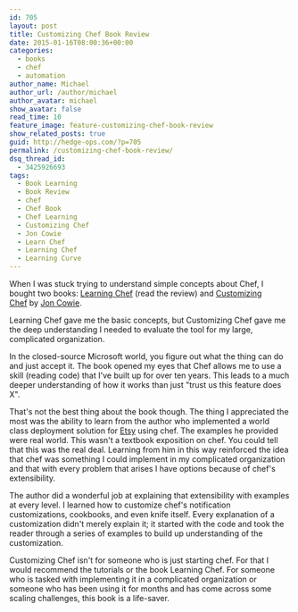 ```yaml
---
id: 705
layout: post
title: Customizing Chef Book Review
date: 2015-01-16T08:00:36+00:00
categories: 
  - books
  - chef
  - automation
author_name: Michael
author_url: /author/michael
author_avatar: michael
show_avatar: false
read_time: 10
feature_image: feature-customizing-chef-book-review 
show_related_posts: true 
guid: http://hedge-ops.com/?p=705
permalink: /customizing-chef-book-review/
dsq_thread_id:
  - 3425926693
tags:
  - Book Learning
  - Book Review
  - chef
  - Chef Book
  - Chef Learning
  - Customizing Chef
  - Jon Cowie
  - Learn Chef
  - Learning Chef
  - Learning Curve
---
```

When I was stuck trying to understand simple concepts about Chef, I bought two books: [Learning Chef](http://amzn.to/1wHMEZb) (read the review) and [Customizing Chef](http://amzn.to/1Ajtt8G) by [Jon Cowie](http://jonliv.es/).

Learning Chef gave me the basic concepts, but Customizing Chef gave me the deep understanding I needed to evaluate the tool for my large, complicated organization.

In the closed-source Microsoft world, you figure out what the thing can do and just accept it. The book opened my eyes that Chef allows me to use a skill (reading code) that I've built up for over ten years. This leads to a much deeper understanding of how it works than just "trust us this feature does X".

<!--more-->

That's not the best thing about the book though. The thing I appreciated the most was the ability to learn from the author who implemented a world class deployment solution for [Etsy](https://codeascraft.com/) using chef. The examples he provided were real world. This wasn't a textbook exposition on chef. You could tell that this was the real deal. Learning from him in this way reinforced the idea that chef was something I could implement in my complicated organization and that with every problem that arises I have options because of chef's extensibility.

The author did a wonderful job at explaining that extensibility with examples at every level. I learned how to customize chef's notification customizations, cookbooks, and even knife itself. Every explanation of a customization didn't merely explain it; it started with the code and took the reader through a series of examples to build up understanding of the customization.

Customizing Chef isn't for someone who is just starting chef. For that I would recommend the tutorials or the book Learning Chef. For someone who is tasked with implementing it in a complicated organization or someone who has been using it for months and has come across some scaling challenges, this book is a life-saver.